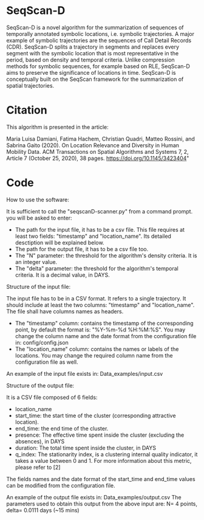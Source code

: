 # SeqScan-D

SeqScan-D is a novel algorithm for the summarization of sequences of temporally annotated symbolic locations, i.e. symbolic trajectories. A major example of symbolic trajectories are the sequences of Call Detail Records (CDR). SeqScan-D splits a trajectory in segments and replaces every segment with the symbolic location that is most representative in the period, based on density and temporal criteria. Unlike compression methods for symbolic sequences, for example based on RLE, SeqScan-D aims to preserve the significance of locations in time.  SeqScan-D is conceptually built on the SeqScan framework for the summarization of spatial trajectories.

# Citation
This algorithm is presented in the article:

Maria Luisa Damiani, Fatima Hachem, Christian Quadri, Matteo Rossini, and Sabrina Gaito (2020). On Location Relevance and Diversity in Human Mobility Data. ACM Transactions on Spatial Algorithms and Systems 7, 2, Article 7 (October 25, 2020), 38 pages. https://doi.org/10.1145/3423404"


# Code 

How to use the software:

It is sufficient to call the "seqscanD-scanner.py" from a command prompt. you will be asked to enter:
- The path for the input file, it has to be a csv file. This file requires at least two fields: "timestamp" and "location_name". Its detailed desctiption will be explained below.
- The path for the output file, it has to be a csv file too.
- The "N" parameter: the threshold for the algorithm's density criteria. It is an integer value.
- The "delta" parameter: the threshold for the algorithm's temporal criteria. It is a decimal value, in DAYS.

Structure of the input file:

The input file has to be in a CSV format. It refers to a single trajectory. It should include at least the two columns: "timestamp" and "location_name". The file shall have columns names as headers.
- The "timestamp" column: contains the timestamp of the corresponding point, by default the format is: "%Y-%m-%d %H:%M:%S". You may change the column name and the date format from the configuration file in: config/config.json
- The "location_name" column: contains the names or labels of the locations. You may change the required column name from the configuration file as well.

An example of the input file exists in: Data_examples/input.csv

Structure of the output file:

It is a CSV file composed of 6 fields:
- location_name
- start_time: the start time of the cluster (corresponding attractive location).
- end_time: the end time of the cluster.
- presence: The effective time spent inside the cluster (excluding the absences), in DAYS
- duration: The total time spent inside the cluster, in DAYS
- q_index: The stationarity index, is a clustering internal quality indicator, it takes a value between 0 and 1. For more information about this metric, please refer to [2] 

The fields names and the date format of the start_time and end_time values can be modified from the configuration file.

An example of the output file exists in: Data_examples/output.csv
The parameters used to obtain this output from the above input are: N= 4 points, delta= 0.0111 days (~15 mins)



